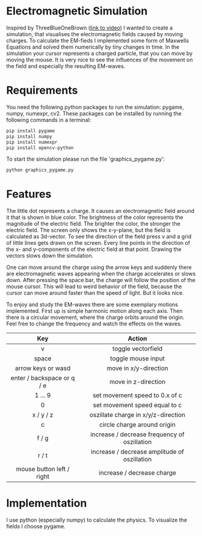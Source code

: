 # Electromagnetic Simulation
Inspired by ThreeBlueOneBrown ([link to video](https://www.youtube.com/watch?v=aXRTczANuIs)) I wanted to create a simulation, that visualises the electromagnetic fields caused by moving charges. To calculate the EM-fieds I implemented some form of Maxwells Equations and solved them numerically by tiny changes in time.
In the simulation your cursor represents a charged particle, that you can move by moving the mouse. It is very nice to see the influences of the movement on the field and especially the resulting EM-waves.


# Requirements
You need the following python packages to run the simulation: pygame, numpy, numexpr, cv2. These packages can be installed by running the following commands in a terminal:
```bash
pip install pygame
pip install numpy
pip install numexpr
pip install opencv-python
```
To start the simulation please run the file 'graphics_pygame.py':
```bash
python graphics_pygame.py
```

# Features
The little dot represents a charge. It causes an electromagnetic field around it that is shown in blue color. The brightness of the color represents the magnitude of the electric field. The brighter the color, the stronger the electric field. The screen only shows the x-y-plane, but the field is calculated as 3d-vector. To see the direction of the field press v and a grid of little lines gets drawn on the screen. Every line points in the direction of the x- and y-components of the electric field at that point. Drawing the vectors slows down the simulation.

One can move around the charge using the arrow keys and suddenly there are electromagnetic waves appearing when the charge accelerates or slows down. After pressing the space bar, the charge will follow the position of the mouse cursor. This will lead to weird behavior of the field, because the cursor can move around faster than the speed of light. But it looks nice.

To enjoy and study the EM-waves there are some exemplary motions implemented. First up is simple harmonic motion along each axis. Then there is a circular movement, where the charge orbits around the origin. Feel free to change the frequency and watch the effects on the waves.

|Key|Action|
|:---:|:---:|
|v|toggle vectorfield|
|space|toggle mouse input|
|arrow keys or wasd|move in x/y-direction|
|enter / backspace or q / e|move in z-direction|
|1 ... 9|set movement speed to 0.x of c|
|0|set movement speed equal to c|
|x / y / z|oszillate charge in x/y/z-direction|
|c|circle charge around origin|
|f / g|increase / decrease frequency of oszillation|
|r / t|increase / decrease amplitude of oszillation|
|mouse button left / right|increase / decrease charge|


# Implementation
I use python (especially numpy) to calculate the physics. To visualize the fields I choose pygame.
